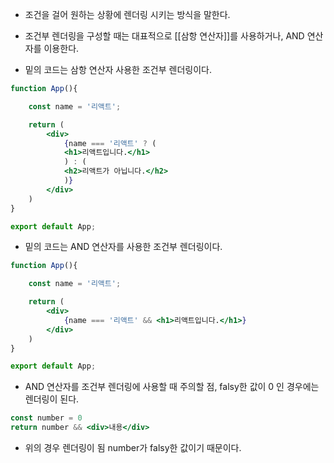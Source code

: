 - 조건을 걸어 원하는 상황에 렌더링 시키는 방식을 말한다.
- 조건부 렌더링을 구성할 때는 대표적으로 [[삼항 연산자]]를 사용하거나, AND 연산자를 이용한다.

- 밑의 코드는 삼항 연산자 사용한 조건부 렌더링이다.

```jsx
function App(){

	const name = '리액트';

	return (
		<div>
			{name === '리액트' ? (
			<h1>리액트입니다.</h1>
			) : (
			<h2>리액트가 아닙니다.</h2>
			)}
		</div>
	)
}

export default App;
```

- 밑의 코드는 AND 연산자를 사용한 조건부 렌더링이다.

```jsx
function App(){

	const name = '리액트';

	return (
		<div>
			{name === '리액트' && <h1>리액트입니다.</h1>}
		</div>
	)
}

export default App;
```

- AND 연산자를 조건부 렌더링에 사용할 때 주의할 점, falsy한 값이 0 인 경우에는 렌더링이 된다.

```jsx
const number = 0
return number && <div>내용</div>
```

- 위의 경우 렌더링이 됨 number가 falsy한 값이기 때문이다.